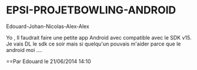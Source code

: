 EPSI-PROJETBOWLING-ANDROID
==========================

Edouard-Johan-Nicolas-Alex-Alex


Yo , 
Il faudrait faire une petite app Android avec compatible avec le SDK v15. Je vais DL le sdk ce soir mais si quelqu'un pouvais m'aider parce que 
le android moi .... 

==Par Edouard le 21/06/2014 14:10

